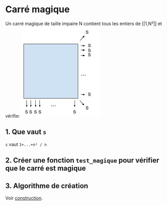 # Carré magique

Un carré magique de taille impaire N contient tous les entiers de [|1,N²|] et vérifie:
![Schéma](carre-magique.jpg)

## 1. Que vaut `s`

`s` vaut `1+...+n² / n`

## 2. Créer une fonction `test_magique` pour vérifier que le carré est magique

## 3. Algorithme de création

Voir [construction](http://villemin.gerard.free.fr/Wwwgvmm/CarreMag/aaaMaths/Construc.htm).